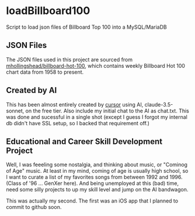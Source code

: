 # loadBillboard100
Script to load json files of Billboard Top 100 into a MySQL/MariaDB

## JSON Files
The JSON files used in this project are sourced from [mhollingshead/billboard-hot-100](https://github.com/mhollingshead/billboard-hot-100), which contains weekly Billboard Hot 100 chart data from 1958 to present.

## Created by AI

This has been almost entirely created by [cursor](https://www.cursor.com/) using AI, claude-3.5-sonnet, on the free tier. Also include my initial chat to the AI as chat.txt.  This was done and sucessful in a single shot (except I guess I forgot my internal db didn't have SSL setup, so I backed that requirement off.)

## Educational and Career Skill Development Project

Well, I was feeeling some nostalgia, and thinking about music, or "Cominog of Age" music.  At least
in my mind, coming of age is usually high school, so I want to curate a list of my favorites songs 
from between 1992 and 1996.  (Class of '96 ... GenXer here).  And being unemployed at this (bad)
time, need some silly projects to up my skill level and jump on the AI bandwagon.   

This was actually my second.  The first was an iOS app that I planned to commit to github soon. 

